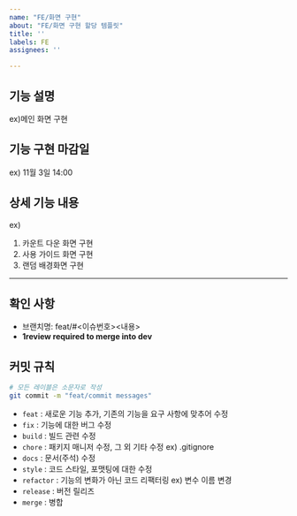 ```yaml
---
name: "FE/화면 구현"
about: "FE/화면 구현 할당 템플릿"
title: ''
labels: FE
assignees: ''

---
```


## 기능 설명
ex)메인 화면 구현  

## 기능 구현 마감일 
ex) 11월 3일 14:00

## 상세 기능 내용
ex)
1. 카운트 다운 화면 구현
2. 사용 가이드 화면 구현
3. 랜덤 배경화면 구현



-------------------------
## 확인 사항
- 브랜치명: feat/#<이슈번호><내용> 
- **1review required to merge into dev**


## **커밋 규칙**

```bash
# 모든 레이블은 소문자로 작성
git commit -m "feat/commit messages"
```

- `feat` : 새로운 기능 추가, 기존의 기능을 요구 사항에 맞추어 수정
- `fix` : 기능에 대한 버그 수정
- `build` : 빌드 관련 수정
- `chore` : 패키지 매니저 수정, 그 외 기타 수정 ex) .gitignore
- `docs` : 문서(주석) 수정
- `style` : 코드 스타일, 포맷팅에 대한 수정
- `refactor` : 기능의 변화가 아닌 코드 리팩터링 ex) 변수 이름 변경
- `release` : 버전 릴리즈
- `merge` : 병합

